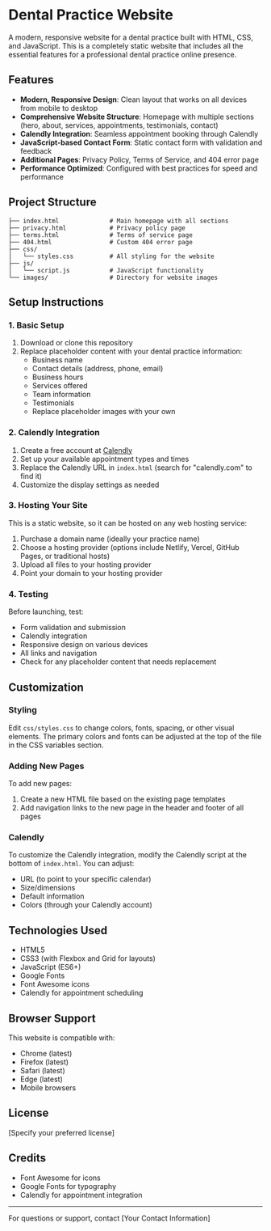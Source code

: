 # Dental Practice Website

A modern, responsive website for a dental practice built with HTML, CSS, and JavaScript. This is a completely static website that includes all the essential features for a professional dental practice online presence.

## Features

- **Modern, Responsive Design**: Clean layout that works on all devices from mobile to desktop
- **Comprehensive Website Structure**: Homepage with multiple sections (hero, about, services, appointments, testimonials, contact)
- **Calendly Integration**: Seamless appointment booking through Calendly
- **JavaScript-based Contact Form**: Static contact form with validation and feedback
- **Additional Pages**: Privacy Policy, Terms of Service, and 404 error page
- **Performance Optimized**: Configured with best practices for speed and performance

## Project Structure

```
├── index.html              # Main homepage with all sections
├── privacy.html            # Privacy policy page
├── terms.html              # Terms of service page
├── 404.html                # Custom 404 error page
├── css/
│   └── styles.css          # All styling for the website
├── js/
│   └── script.js           # JavaScript functionality
└── images/                 # Directory for website images
```

## Setup Instructions

### 1. Basic Setup

1. Download or clone this repository
2. Replace placeholder content with your dental practice information:
   - Business name
   - Contact details (address, phone, email)
   - Business hours
   - Services offered
   - Team information
   - Testimonials
   - Replace placeholder images with your own

### 2. Calendly Integration

1. Create a free account at [Calendly](https://calendly.com/)
2. Set up your available appointment types and times
3. Replace the Calendly URL in `index.html` (search for "calendly.com" to find it)
4. Customize the display settings as needed

### 3. Hosting Your Site

This is a static website, so it can be hosted on any web hosting service:

1. Purchase a domain name (ideally your practice name)
2. Choose a hosting provider (options include Netlify, Vercel, GitHub Pages, or traditional hosts)
3. Upload all files to your hosting provider
4. Point your domain to your hosting provider

### 4. Testing

Before launching, test:
- Form validation and submission
- Calendly integration
- Responsive design on various devices
- All links and navigation
- Check for any placeholder content that needs replacement

## Customization

### Styling

Edit `css/styles.css` to change colors, fonts, spacing, or other visual elements. The primary colors and fonts can be adjusted at the top of the file in the CSS variables section.

### Adding New Pages

To add new pages:
1. Create a new HTML file based on the existing page templates
2. Add navigation links to the new page in the header and footer of all pages

### Calendly

To customize the Calendly integration, modify the Calendly script at the bottom of `index.html`. You can adjust:
- URL (to point to your specific calendar)
- Size/dimensions
- Default information
- Colors (through your Calendly account)

## Technologies Used

- HTML5
- CSS3 (with Flexbox and Grid for layouts)
- JavaScript (ES6+)
- Google Fonts
- Font Awesome icons
- Calendly for appointment scheduling

## Browser Support

This website is compatible with:
- Chrome (latest)
- Firefox (latest)
- Safari (latest)
- Edge (latest)
- Mobile browsers

## License

[Specify your preferred license]

## Credits

- Font Awesome for icons
- Google Fonts for typography
- Calendly for appointment integration

---

For questions or support, contact [Your Contact Information] 